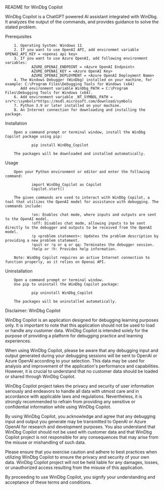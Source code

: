 README for WinDbg Copilot

WinDbg Copilot is a ChatGPT powered AI assistant integrated with WinDbg. It analyzes the output of the commands, and provides guidance to solve the stated problem.

Prerequisites

        1. Operating System: Windows 11
        2. If you want to use OpenAI API, add environmet variable OPENAI_API_KEY = <openai api key>
        3. If you want to use Azure OpenAI, add following environment variables:
                AZURE_OPENAI_ENDPOINT = <Azure OpenAI Endpoint>
                AZURE_OPENAI_KEY = <Azure OpenAI Key>
                AZURE_OPENAI_DEPLOYMENT = <Azure OpenAI Deployment Name>
        4. The Windows Debugger (WinDbg) installed on your machine, for example: C:\Program Files\Debugging Tools for Windows (x64)
           Add environment variable WinDbg_PATH = C:\Program Files\Debugging Tools for Windows (x64).
        6. Add environment variable _NT_SYMBOL_PATH = srv*c:\symbols*https://msdl.microsoft.com/download/symbols
        7. Python 3.9 or later installed on your machine.
        8. An Internet connection for downloading and installing the package.

Installation

        Open a command prompt or terminal window, install the WinDbg Copilot package using pip:

                pip install WinDbg_Copilot

        The packages will be downloaded and installed automatically.

Usage

        Open your Python environment or editor and enter the following command:

                import WinDbg_Copilot as Copilot
                Copilot.start()

        The given commands are used to interact with WinDbg Copilot, a tool that utilizes the OpenAI model for assistance with debugging. The commands include:

                !on: Enables chat mode, where inputs and outputs are sent to the OpenAI model.
                !off: Disables chat mode, allowing inputs to be sent directly to the debugger and outputs to be received from the OpenAI model.
                !p <problem statement>: Updates the problem description by providing a new problem statement.
                !quit or !q or q or qq: Terminates the debugger session.
                !help or !h: Provides help information.

        Note: WinDbg Copilot requires an active Internet connection to function properly, as it relies on Openai API.

Uninstallation

        Open a command prompt or terminal window.
        Use pip to uninstall the WinDbg Copilot package:

                pip uninstall WinDbg_Copilot

        The packages will be uninstalled automatically.

Disclaimer: WinDbg Copilot

WinDbg Copilot is an application designed for debugging learning purposes only. It is important to note that this application should not be used to load or handle any customer data. WinDbg Copilot is intended solely for the purpose of providing a platform for debugging practice and learning experiences.

When using WinDbg Copilot, please be aware that any debugging input and output generated during your debugging sessions will be sent to OpenAI or Azure OpenAI according to your selection. This data may be used for analysis and improvement of the application's performance and capabilities. However, it is crucial to understand that no customer data should be loaded or shared through WinDbg Copilot.

WinDbg Copilot project takes the privacy and security of user information seriously and endeavors to handle all data with utmost care and in accordance with applicable laws and regulations. Nevertheless, it is strongly recommended to refrain from providing any sensitive or confidential information while using WinDbg Copilot.

By using WinDbg Copilot, you acknowledge and agree that any debugging input and output you generate may be transmitted to OpenAI or Azure OpenAI for research and development purposes. You also understand that WinDbg Copilot should not be used with customer data and that WinDbg Copilot project is not responsible for any consequences that may arise from the misuse or mishandling of such data.

Please ensure that you exercise caution and adhere to best practices when utilizing WinDbg Copilot to ensure the privacy and security of your own data. WinDbg Copilot project will not be held liable for any damages, losses, or unauthorized access resulting from the misuse of this application.

By proceeding to use WinDbg Copilot, you signify your understanding and acceptance of these terms and conditions.